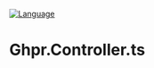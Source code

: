 [![Language](http://gh-toprated.info/Badges/LanguageBadge?user=GHPReporter&repo=Ghpr.Controller.ts&theme=light&fontWeight=bold)](https://github.com/GHPReporter/Ghpr.Controller.ts)

# Ghpr.Controller.ts
